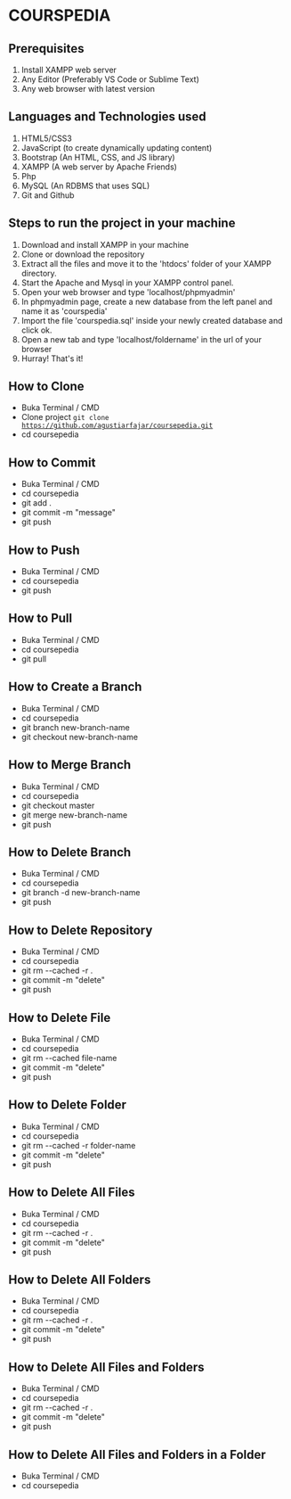 # COURSPEDIA

## Prerequisites

1. Install XAMPP web server
2. Any Editor (Preferably VS Code or Sublime Text)
3. Any web browser with latest version

## Languages and Technologies used

1. HTML5/CSS3
2. JavaScript (to create dynamically updating content)
3. Bootstrap (An HTML, CSS, and JS library)
4. XAMPP (A web server by Apache Friends)
5. Php
6. MySQL (An RDBMS that uses SQL)
7. Git and Github

## Steps to run the project in your machine

1. Download and install XAMPP in your machine
2. Clone or download the repository
3. Extract all the files and move it to the 'htdocs' folder of your XAMPP directory.
4. Start the Apache and Mysql in your XAMPP control panel.
5. Open your web browser and type 'localhost/phpmyadmin'
6. In phpmyadmin page, create a new database from the left panel and name it as 'courspedia'
7. Import the file 'courspedia.sql' inside your newly created database and click ok.
8. Open a new tab and type 'localhost/foldername' in the url of your browser
9. Hurray! That's it!

## How to Clone

- Buka Terminal / CMD
- Clone project <code>git clone https://github.com/agustiarfajar/coursepedia.git</code>
- cd coursepedia

## How to Commit

- Buka Terminal / CMD
- cd coursepedia
- git add .
- git commit -m "message"
- git push

## How to Push

- Buka Terminal / CMD
- cd coursepedia
- git push

## How to Pull

- Buka Terminal / CMD
- cd coursepedia
- git pull

## How to Create a Branch

- Buka Terminal / CMD
- cd coursepedia
- git branch new-branch-name
- git checkout new-branch-name

## How to Merge Branch

- Buka Terminal / CMD
- cd coursepedia
- git checkout master
- git merge new-branch-name
- git push

## How to Delete Branch

- Buka Terminal / CMD
- cd coursepedia
- git branch -d new-branch-name
- git push

## How to Delete Repository

- Buka Terminal / CMD
- cd coursepedia
- git rm --cached -r .
- git commit -m "delete"
- git push

## How to Delete File

- Buka Terminal / CMD
- cd coursepedia
- git rm --cached file-name
- git commit -m "delete"
- git push

## How to Delete Folder

- Buka Terminal / CMD
- cd coursepedia
- git rm --cached -r folder-name
- git commit -m "delete"
- git push

## How to Delete All Files

- Buka Terminal / CMD
- cd coursepedia
- git rm --cached -r .
- git commit -m "delete"
- git push

## How to Delete All Folders

- Buka Terminal / CMD
- cd coursepedia
- git rm --cached -r .
- git commit -m "delete"
- git push

## How to Delete All Files and Folders

- Buka Terminal / CMD
- cd coursepedia
- git rm --cached -r .
- git commit -m "delete"
- git push

## How to Delete All Files and Folders in a Folder

- Buka Terminal / CMD
- cd coursepedia
